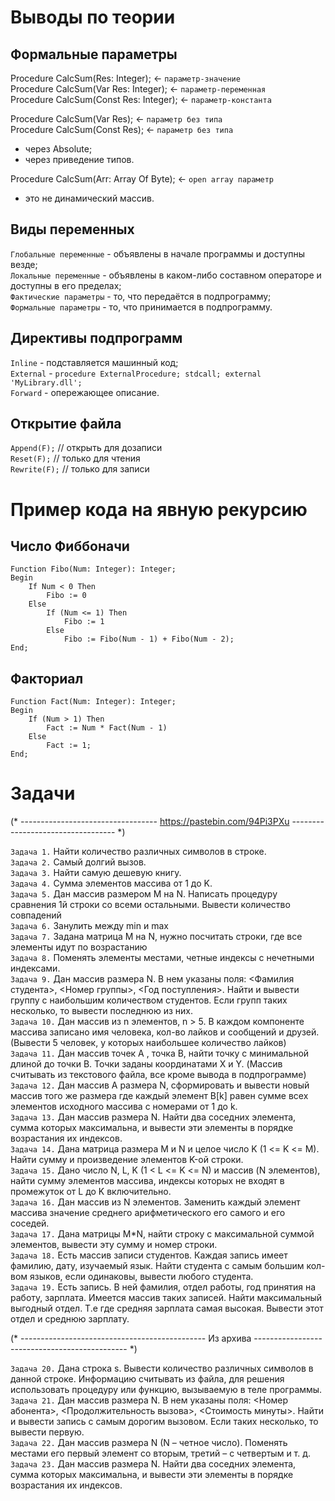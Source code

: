 # Выводы по теории
  
## Формальные параметры
Procedure CalcSum(Res: Integer); <- `параметр-значение` </br>
Procedure CalcSum(Var Res: Integer); <- `параметр-переменная` </br>
Procedure CalcSum(Const Res: Integer); <- `параметр-константа` </br>  
  
Procedure CalcSum(Var Res); <- `параметр без типа` </br>
Procedure CalcSum(Const Res); <- `параметр без типа`
  - через Absolute;
  - через приведение типов.

Procedure CalcSum(Arr: Array Of Byte); <- `open array параметр`
  - это не динамический массив.

## Виды переменных
  `Глобальные переменные` - объявлены в начале программы и доступны везде; </br>
  `Локальные переменные` - объявлены в каком-либо составном операторе и доступны в его пределах; </br>
  `Фактические параметры` - то, что передаётся в подпрограмму; </br>
  `Формальные параметры` - то, что принимается в подпрограмму.

## Директивы подпрограмм
  `Inline` - подставляется машинный код; </br>
  `External` - ```procedure ExternalProcedure; stdcall; external 'MyLibrary.dll';``` </br>
  `Forward` - опережающее описание.

## Открытие файла
  `Append(F);` // открыть для дозаписи </br>
  `Reset(F);` // только для чтения </br>
  `Rewrite(F);` // только для записи

# Пример кода на явную рекурсию

## Число Фиббоначи
```
Function Fibo(Num: Integer): Integer;
Begin
    If Num < 0 Then
        Fibo := 0
    Else
        If (Num <= 1) Then
            Fibo := 1
        Else
            Fibo := Fibo(Num - 1) + Fibo(Num - 2);
End;
```

## Факториал
```
Function Fact(Num: Integer): Integer;
Begin
    If (Num > 1) Then
        Fact := Num * Fact(Num - 1)
    Else
        Fact := 1;
End;
```

# Задачи

(* ---------------------------------- https://pastebin.com/94Pi3PXu ---------------------------------- *)

`Задача 1.` Найти количество различных символов в строке. </br>
`Задача 2.` Самый долгий вызов.</br>
`Задача 3.` Найти самую дешевую книгу.</br>
`Задача 4.` Сумма элементов массива от 1 до K.</br>
`Задача 5.` Дан массив размером M на N. Написать процедуру сравнения 1й строки
          со всеми остальными. Вывести количество совпадений</br>
`Задача 6.` Занулить между min и max</br>
`Задача 7.` Задана матрица М на N, нужно посчитать строки, где все элементы
          идут по возрастанию</br>
`Задача 8.` Поменять элементы местами, четные индексы с нечетными индексами. </br>
`Задача 9.` Дан массив размера N. В нем указаны поля: <Фамилия студента>,
          <Номер группы>, <Год поступления>. Найти и вывести группу
          с наибольшим количеством студентов. Если групп таких несколько, 
          то вывести последнюю из них.</br>
`Задача 10.` Дан массив из n элементов, n > 5. В каждом компоненте массива 
           записано имя человека, кол-во лайков и сообщений и друзей.
           (Вывести 5 человек, у которых наибольшее количество лайков)</br>
`Задача 11.` Дан массив точек А , точка В, найти точку с минимальной длиной до 
           точки В. Точки заданы координатами X и Y.
           (Массив считывать из текстового файла, все кроме вывода в подпрограмме) </br>
`Задача 12.` Дан массив А размера N, сформировать и вывести новый массив 
           того же размера где каждый элемент B[k] равен сумме всех элементов 
           исходного массива с номерами от 1 до k.</br>
`Задача 13.` Дан массив размера N. Найти два соседних элемента, сумма которых 
           максимальна, и вывести эти элементы в порядке возрастания их индексов.</br>
`Задача 14.` Дана матрица размера M и N и целое число K (1 <= K <= M). 
           Найти сумму и произведение элементов K-ой строки.</br>
`Задача 15.` Дано число N, L, K (1 < L <= K <= N) и массив (N элементов), найти 
           сумму элементов массива, индексы которых не входят в промежуток 
           от L до K включительно.</br>
`Задача 16.` Дан массив из N элементов. Заменить каждый элемент массива значение 
           среднего арифметического его самого и его соседей.</br>
`Задача 17.` Дана матрицы M*N, найти строку с максимальной суммой элементов, 
           вывести эту сумму и номер строки.</br>
`Задача 18.` Есть массив записи студентов. Каждая запись имеет фамилию, дату, 
           изучаемый язык. Найти студента с самым большим кол-вом языков, 
           если одинаковы, вывести любого студента.</br>
`Задача 19.` Есть запись. В ней фамилия, отдел работы, год принятия на работу, 
           зарплата. Имеется массив таких записей. Найти максимальный 
           выгодный отдел. Т.е где средняя зарплата самая высокая. 
           Вывести этот отдел и среднюю зарплату.

(* ---------------------------------------------- Из архива ---------------------------------------------- *)

`Задача 20.` Дана строка s. Вывести количество различных символов в данной строке. 
           Информацию считывать из файла, для решения использовать процедуру 
           или функцию, вызываемую в теле программы.</br>
`Задача 21.` Дан массив размера N. В нем указаны поля: <Номер абонента>, 
           <Продолжительность вызова>, <Стоимость минуты>. Найти и вывести 
           запись с самым дорогим вызовом. Если таких несколько, то вывести первую.</br>
`Задача 22.` Дан массив размера N (N – четное число). Поменять местами его первый 
           элемент со вторым, третий – с четвертым и т. д.</br>
`Задача 23.` Дан массив размера N. Найти два соседних элемента, сумма которых 
           максимальна, и вывести эти элементы в порядке возрастания их индексов.